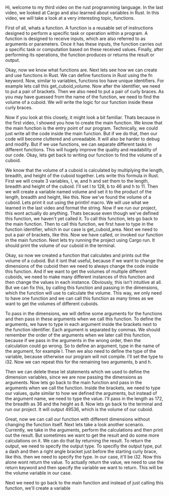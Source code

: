 Hi, welcome to my third video on the rust programming language. In the last video, we looked at Cargo and also learned about variables in Rust. In this video, we will take a look at a very interesting topic, functions. 

First of all, whats a function. A function is a reusable set of instructions designed to perform a specific task or operation within a program. A function is designed to receive inputs, which are also referred to as arguments or parameters. Once it has these inputs, the function carries out a specific task or computation based on these received values. Finally, after performing its operations, the function produces or returns the result or output.

Okay, now we know what functions are. Next lets see how we can create and use functions in Rust. We can define functions in Rust using the fn keyword. Now, similar to variables, functions too have unique identifiers. For example lets call this get_cuboid_volume. Now after the identifier, we need to put a pair of brackets. Then we also need to put a pair of curly braces. As you may have guessed from the name of the function, we need to find the volume of a cuboid. We will write the logic for our function inside these curly braces.

Now if you look at this closely, it might look a bit familiar. Thats because in the first video, I showed you how to create the main function. We know that the main function is the entry point of our program. Technically, we could just write all the code inside the main function. But if we do that, then our code will become cluttered and unreadable. It will also be harder to debug and modify. But if we use functions, we can separate different tasks in different functions. This will hugely improve the quality and readability of our code. Okay, lets get back to writing our function to find the volume of a cuboid.

We know that the volume of a cuboid is calculated by multiplying the length, breadth, and height of the cuboid together. Lets write this formula in Rust. First we will create 3 variables, l, w, and h and set them to the length, breadth and height of the cuboid. I'll set l to 128, b to 46 and h to 11. Then we will create a variable named volume and set it to the product of the length, breadth and height, like this. Now we've found the volume of a cuboid. Lets print it out using the println! macro. We will use what we learned in the last video and format the string. Now if we run our project, this wont actually do anything. Thats because even though we've defined this function, we haven't yet called it. To call this function, lets go back to the main function. Then to call this function, we first have to type in the function identifier, which in our case is get_cuboid_area. Next we need to put a pair of brackets, like this. Now we have called, or invoked our function in the main function. Next lets try running the project using Cargo run. It should print the volume of our cuboid in the terminal. 

Okay, so now we created a function that calculates and prints out the volume of a cuboid. But it isnt that useful, because if we want to change the dimensions of the cuboid then we need to always change the code inside this function. And if we want to get the volumes of multiple different cuboids, we need to make many different instances of this function and then change the values in each instance. Obviously, this isn't intuitive at all. But we can fix this, by calling this function and passing in the dimensions, which the function will use to calculate the volume. This way, we only need to have one function and we can call this function as many times as we want to get the volumes of different cuboids. 

To pass in the dimensions, we will define some arguments for the functions and then pass in these arguments when we call this function. To define the arguments, we have to type in each argument inside the brackets next to the function identifier. Each argument is separated by commas. We should remember the order of the arguments when we later call this function, because if we pass in the arguments in the wrong order, then the calculation could go wrong. So to define an argument, type in the name of the argument, for example l. Then we also need to define the type of the variable, because otherwise our program will not compile. I'll set the type to i32. Now we can repeat this for the remaining two arguments, b and h. 

Then we can delete these let statements which we used to define the dimension variables, since we are now passing the dimensions as arguments. Now lets go back to the main function and pass in the arguments when we call the function. Inside the brackets, we need to type our values, quite similar to how we defined the arguments, but instead of the argument name, we need to type the value. I'll pass in the length as 172, the breadth as 36 and the height as 8. Now lets go back to the terminal and run our project. It will output 49536, which is the volume of our cuboid.

Great, now we can call our function with different dimensions without changing the function itself. Next lets take a look another scenario. Currently, we take in the arguments, perform the calculations and then print out the result. But sometimes we want to get the result and do some more calculations on it. We can do that by returning the result. To return the output, we need to specify the output type. To specifiy the output type, put a dash and then a right angle bracket just before the starting curly brace, like this. then we need to specify the type. In our case, it'll be i32. Now this alone wont return the value. To actually return the value, we need to use the return keyword and then specify the variable we want to return. This will be the volume variable in our case.

Next we need to go back to the main function and instead of just calling this function, we'll create a variable
